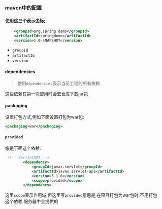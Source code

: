 ### maven中的配置

#### 使用这三个表示坐标;

```xml
    <groupId>org.spring.demo</groupId>
    <artifactId>springdemo</artifactId>
    <version>1.0-SNAPSHOT</version>
```

- `groupId`
- `artifactId`
- `version`

#### dependencies

> 使用`dependencies`表示当前工程的所有依赖

这些依赖在第一次使用时会去仓库下载jar包

#### packaging

设置打包方式,例如下面设置打包为war包:

```xml
<packaging>war</packaging>
```



#### `provided`

像是下面这个依赖:

```xml
 <!-- ServletAPI -->
        <dependency>
            <groupId>javax.servlet</groupId>
            <artifactId>javax.servlet-api</artifactId>
            <version>3.1.0</version>
            <scope>provided</scope>
        </dependency>
```

这里`scope`表示作用域,但这里写`provided`意思是,在项目打包为war包时,不用打包这个依赖,服务器中会提供的

